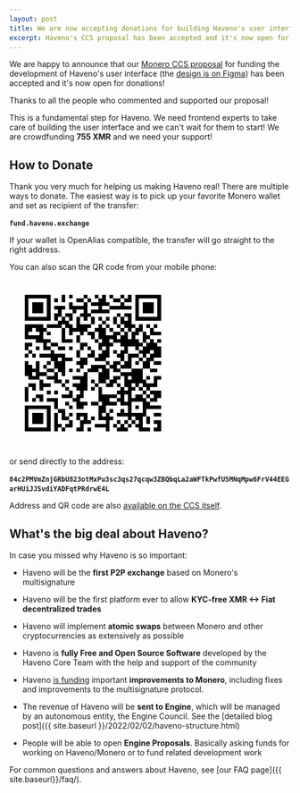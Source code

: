 ```yaml
---
layout: post
title: We are now accepting donations for building Haveno's user interface!
excerpt: Haveno's CCS proposal has been accepted and it's now open for donations
---
```


We are happy to announce that our [Monero CCS proposal](https://ccs.getmonero.org/proposals/haveno-frontend.html) for funding the development of Haveno's user interface (the [design is on Figma](https://www.figma.com/file/ijVTy2RIF8j36LF5y2sRtt/Haveno-Product-Design?node-id=856%3A5172)) has been accepted and it's now open for donations!

Thanks to all the people who commented and supported our proposal!

This is a fundamental step for Haveno. We need frontend experts to take care of building the user interface and we can't wait for them to start! We are crowdfunding **755 XMR** and we need your support!

## How to Donate

Thank you very much for helping us making Haveno real! There are multiple ways to donate. The easiest way is to pick up your favorite Monero wallet and set as recipient of the transfer:

**`fund.haveno.exchange`**

If your wallet is OpenAlias compatible, the transfer will go  straight to the right address.

You can also scan the QR code from your mobile phone:

<img src="/assets/blog/2022-03-31-funding-ccs/ccs-qr.png" alt="qr code" height="300px">

or send directly to the address:

**`84c2PMVmZnjGRbU823otMxPu3sc3qs27qcqw3ZBQbqLa2aWFTkPwfU5MNqMpw6FrV44EEGarHUiJJSvdiYADFqtPRdrwE4L`**

Address and QR code are also [available on the CCS itself](https://ccs.getmonero.org/proposals/haveno-frontend.html).

## What's the big deal about Haveno?

In case you missed why Haveno is so important:

- Haveno will be the **first P2P exchange** based on Monero's multisignature

- Haveno will be the first platform ever to allow **KYC-free XMR <-> Fiat decentralized trades**

- Haveno will implement **atomic swaps** between Monero and other cryptocurrencies as extensively as possible

- Haveno is **fully Free and Open Source Software** developed by the Haveno Core Team with the help and support of the community

- Haveno [is funding](https://github.com/haveno-dex/haveno/issues?q=is%3Aissue+label%3Aa%3Amonero) important **improvements to Monero**, including fixes and improvements to the multisignature protocol.

- The revenue of Haveno will be **sent to Engine**, which will be managed by an autonomous entity, the Engine Council. See the [detailed blog post]({{ site.baseurl }}/2022/02/02/haveno-structure.html)

- People will be able to open **Engine Proposals**. Basically asking funds for working on Haveno/Monero or to fund related development work

For common questions and answers about Haveno, see [our FAQ page]({{ site.baseurl}}/faq/).